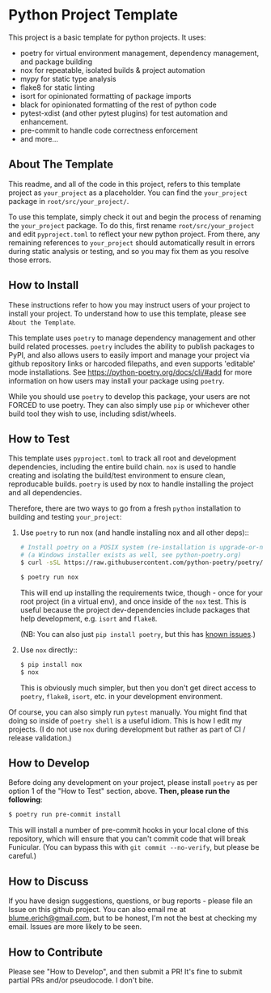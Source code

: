 Python Project Template
=======================

This project is a basic template for python projects. It uses:

* poetry for virtual environment management, dependency management, and package building
* nox for repeatable, isolated builds & project automation
* mypy for static type analysis
* flake8 for static linting
* isort for opinionated formatting of package imports
* black for opinionated formatting of the rest of python code
* pytest-xdist (and other pytest plugins) for test automation and enhancement.
* pre-commit to handle code correctness enforcement
* and more...

About The Template
------------------

This readme, and all of the code in this project, refers to this template
project as `your_project` as a placeholder. You can find the `your_project`
package in `root/src/your_project/`.

To use this template, simply check it out and begin the process of renaming the
`your_project` package. To do this, first rename `root/src/your_project` and
edit `pyproject.toml` to reflect your new python project. From there, any
remaining references to `your_project` should automatically result in errors
during static analysis or testing, and so you may fix them as you resolve those
errors.

How to Install
--------------

These instructions refer to how you may instruct users of your project to
install your project. To understand how to use this template, please see `About
the Template`.

This template uses `poetry` to manage dependency management and other build
related processes. `poetry` includes the ability to publish packages to PyPI,
and also allows users to easily import and manage your project via github
repository links or harcoded filepaths, and even supports 'editable' mode
installations. See https://python-poetry.org/docs/cli/#add for more information
on how users may install your package using `poetry`.

While you should use `poetry` to develop this package, your users are not
FORCED to use poetry. They can also simply use `pip` or whichever other build
tool they wish to use, including sdist/wheels.

How to Test
-----------

This template uses `pyproject.toml` to track all root and development dependencies,
including the entire build chain. `nox` is used to handle creating and isolating
the build/test environment to ensure clean, reproducable builds. `poetry` is
used by nox to handle installing the project and all dependencies.

Therefore, there are two ways to go from a fresh `python` installation to building
and testing `your_project`:

1. Use `poetry` to run nox (and handle installing nox and all other deps)::

   ```bash
   # Install poetry on a POSIX system (re-installation is upgrade-or-noop)
   # (a Windows installer exists as well, see python-poetry.org)
   $ curl -sSL https://raw.githubusercontent.com/python-poetry/poetry/master/get-poetry.py | python

   $ poetry run nox
   ```

   This will end up installing the requirements twice, though - once for your
   root project (in a virtual env), and once inside of the `nox` test. This is
   useful because the project dev-dependencies include packages that help
   development, e.g. `isort` and `flake8`.

   (NB: You can also just `pip install poetry`, but this has
   [known issues](https://python-poetry.org/docs/#alternative-installation-methods-not-recommended).)

2. Use `nox` directly::

   ```bash
   $ pip install nox
   $ nox
   ```

   This is obviously much simpler, but then you don't get direct access to
   `poetry`, `flake8`, `isort`, etc. in your development environment.


Of course, you can also simply run `pytest` manually. You might find that doing
so inside of `poetry shell` is a useful idiom. This is how I edit my projects.
(I do not use `nox` during development but rather as part of CI / release
validation.)

How to Develop
--------------

Before doing any development on your project, please install `poetry` as per
option 1 of the "How to Test" section, above. **Then, please run the following**:

```bash
$ poetry run pre-commit install
```

This will install a number of pre-commit hooks in your local clone of this
repository, which will ensure that you can't commit code that will break
Funicular. (You can bypass this with `git commit --no-verify`, but please be
careful.)

How to Discuss
--------------

If you have design suggestions, questions, or bug reports - please file an
Issue on this github project. You can also email me at blume.erich@gmail.com,
but to be honest, I'm not the best at checking my email. Issues are more likely
to be seen.

How to Contribute
-----------------

Please see "How to Develop", and then submit a PR! It's fine to submit partial
PRs and/or pseudocode. I don't bite.
